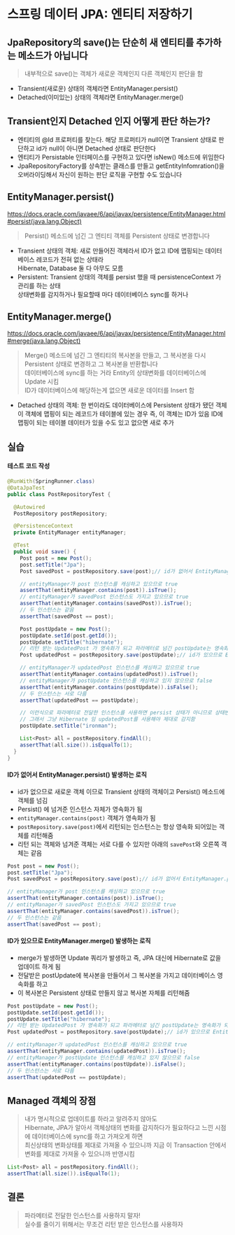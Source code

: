 # 스프링 데이터 JPA: 엔티티 저장하기
## JpaRepository의 save()는 단순히 새 엔티티를 추가하는 메소드가 아닙니다
> 내부적으로 save()는 객체가 새로운 객체인지 다른 객체인지 판단을 함  
- Transient(새로운) 상태의 객체라면 EntityManager.persist()
- Detached(이미있는) 상태의 객체라면 EntityManager.merge()
 
## Transient인지 Detached 인지 어떻게 판단 하는가?
- 엔티티의 @Id 프로퍼티를 찾는다. 해당 프로퍼티가 null이면 Transient 상태로 판단하고 id가 null이 아니면 Detached 상태로 판단한다
- 엔티티가 Persistable 인터페이스를 구현하고 있다면 isNew() 메소드에 위임한다
- JpaRepositoryFactory를 상속받는 클래스를 만들고 getEntityInfomration()을 오버라이딩해서 자신이 원하는 판단 로직을 구현할 수도 있습니다
 
## EntityManager.persist()
https://docs.oracle.com/javaee/6/api/javax/persistence/EntityManager.html#persist(java.lang.Object)
  
> Persist() 메소드에 넘긴 그 엔티티 객체를 Persistent 상태로 변경합니다  


- Transient 상태의 객체: 새로 만들어진 객체라서 ID가 없고 ID에 맵핑되는 데이터베이스 레코드가 전혀 없는 상태라  
  Hibernate, Database 둘 다 아무도 모름  
- Persistent: Transient 상태의 객체를 persist 했을 때 persistenceContext 가 관리를 하는 상태  
  상태변화를 감지하거나 필요할때 마다 데이터베이스 sync를 하거나  

## EntityManager.merge()
https://docs.oracle.com/javaee/6/api/javax/persistence/EntityManager.html#merge(java.lang.Object)
> Merge() 메소드에 넘긴 그 엔티티의 복사본을 만들고, 그 복사본을 다시 Persistent 상태로 변경하고 그 복사본을 반환합니다  
> 데이터베이스에 sync를 하는 거라 Entity의 상태변화를 데이터베이스에 Update 시킴  
> ID가 데이터베이스에 해당하는게 없으면 새로운 데이터를 Insert 함  

  
- Detached 상태의 객체: 한 번이라도 데이터베이스에 Persistent 상태가 됐던 객체
  이 객체에 맵핑이 되는 레코드가 테이블에 있는 경우 즉, 이 객체는 ID가 있음 ID에 맵핑이 되는 테이블 데이터가 있을 수도 있고 없으면 새로 추가

## 실습
#### 테스트 코드 작성
```java
@RunWith(SpringRunner.class)
@DataJpaTest
public class PostRepositoryTest {

  @Autowired
  PostRepository postRepository;

  @PersistenceContext
  private EntityManager entityManager;

  @Test
  public void save() {
    Post post = new Post();
    post.setTitle("Jpa");
    Post savedPost = postRepository.save(post);// id가 없어서 EntityManager.persist()

    // entityManager가 post 인스턴스를 캐싱하고 있으므로 true
    assertThat(entityManager.contains(post)).isTrue();
    // entityManager가 savedPost 인스턴스도 가지고 있으므로 true
    assertThat(entityManager.contains(savedPost)).isTrue();
    // 두 인스턴스는 같음
    assertThat(savedPost == post);

    Post postUpdate = new Post();
    postUpdate.setId(post.getId());
    postUpdate.setTitle("hibernate");
    // 리턴 받는 UpdatedPost 가 영속화가 되고 파라메터로 넘긴 postUpdate는 영속화가 되지 않음
    Post updatedPost = postRepository.save(postUpdate);// id가 있으므로 EntityManager.merge()

    // entityManager가 updatedPost 인스턴스를 캐싱하고 있으므로 true
    assertThat(entityManager.contains(updatedPost)).isTrue();
    // entityManager가 postUpdate 인스턴스를 캐싱하고 있지 않으므로 false
    assertThat(entityManager.contains(postUpdate)).isFalse();
    // 두 인스턴스는 서로 다름
    assertThat(updatedPost == postUpdate);

    // 이런식으로 파라메터로 전달한 인스턴스를 사용하면 persist 상태가 아니므로 상태변화를 감지 안함
    // 그래서 그냥 Hibernate 임 updatedPost를 사용해야 제대로 감지함
    postUpdate.setTitle("ironman");

    List<Post> all = postRepository.findAll();
    assertThat(all.size()).isEqualTo(1);
  }
}
```

#### ID가 없어서 EntityManager.persist() 발생하는 로직
- id가 없으므로 새로운 객체 이므로 Transient 상태의 객체이고 Persist() 메소드에 객체를 넘김
- Persist() 에 넘겨준 인스턴스 자체가 영속화가 됨
- `entityManager.contains(post)` 객체가 영속화가 됨
- `postRepository.save(post)`에서 리턴되는 인스턴스는 항상 영속화 되어있는 객체를 리턴해줌
- 리턴 되는 객체와 넘겨준 객체는 서로 다를 수 있지만 아래의 `savePost`와 오른쪽 객체는 같음
```java
Post post = new Post();
post.setTitle("Jpa");
Post savedPost = postRepository.save(post);// id가 없어서 EntityManager.persist()

// entityManager가 post 인스턴스를 캐싱하고 있으므로 true
assertThat(entityManager.contains(post)).isTrue();
// entityManager가 savedPost 인스턴스도 가지고 있으므로 true
assertThat(entityManager.contains(savedPost)).isTrue();
// 두 인스턴스는 같음
assertThat(savedPost == post);
```

#### ID가 있으므로 EntityManager.merge() 발생하는 로직
- merge가 발생하면 Update 쿼리가 발생하고 즉, JPA 대신에 Hibernate로 값을 업데이트 하게 됨
- 전달받은 postUpdate에 복사본을 만들어서 그 복사본을 가지고 데이터베이스 영속화를 하고
- 이 복사본은 Persistent 상태로 만들지 않고 복사본 자체를 리턴해줌
```java
Post postUpdate = new Post();
postUpdate.setId(post.getId());
postUpdate.setTitle("hibernate");
// 리턴 받는 UpdatedPost 가 영속화가 되고 파라메터로 넘긴 postUpdate는 영속화가 되지 않음
Post updatedPost = postRepository.save(postUpdate);// id가 있으므로 EntityManager.merge()

// entityManager가 updatedPost 인스턴스를 캐싱하고 있으므로 true
assertThat(entityManager.contains(updatedPost)).isTrue();
// entityManager가 postUpdate 인스턴스를 캐싱하고 있지 않으므로 false
assertThat(entityManager.contains(postUpdate)).isFalse();
// 두 인스턴스는 서로 다름
assertThat(updatedPost == postUpdate);
```

## Managed 객체의 장점
> 내가 명시적으로 업데이트를 하라고 알려주지 않아도  
> Hibernate, JPA가 알아서 객체상태의 변화를 감지하다가 필요하다고 느낀 시점에 데이터베이스에 sync를 하고 가져오게 하면  
> 최신상태의 변화상태를 제대로 가져올 수 있으니까 지금 이 Transaction 안에서 변화를 제대로 가져올 수 있으니까 반영시킴  
```java
List<Post> all = postRepository.findAll();
assertThat(all.size()).isEqualTo(1);
```

## 결론
> 파라메터로 전달한 인스턴스를 사용하지 말자!  
> 실수를 줄이기 위해서는 무조건 리턴 받은 인스턴스를 사용하자